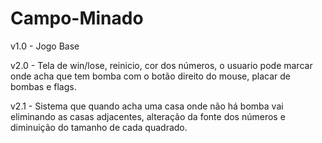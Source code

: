 # Campo-Minado

v1.0 - Jogo Base

v2.0 - Tela de win/lose, reinicio, cor dos números, o usuario pode marcar onde acha que tem bomba com o botão direito do mouse, placar de bombas e flags.

v2.1 - Sistema que quando acha uma casa onde não há bomba vai eliminando as casas adjacentes, alteração da fonte dos números e diminuição do tamanho de cada quadrado.
